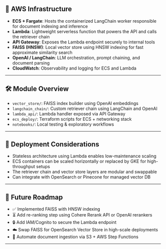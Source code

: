 ## 🧱 AWS Infrastructure

- **ECS + Fargate**: Hosts the containerized LangChain worker responsible for document indexing and inference
- **Lambda**: Lightweight serverless function that powers the API and calls the retriever chain
- **API Gateway**: Exposes the Lambda endpoint securely to internal tools
- **FAISS (HNSW)**: Local vector store using HNSW indexing for fast approximate similarity search
- **OpenAI / LangChain**: LLM orchestration, prompt chaining, and document parsing
- **CloudWatch**: Observability and logging for ECS and Lambda

---

## 🛠️ Module Overview

- `vector_store/`: FAISS index builder using OpenAI embeddings
- `langchain_chain/`: Custom retriever chain using LangChain and OpenAI
- `lambda_api/`: Lambda handler exposed via API Gateway
- `ecs_deploy/`: Terraform scripts for ECS + networking stack
- `notebooks/`: Local testing & exploratory workflows

---

## 📌 Deployment Considerations

- Stateless architecture using Lambda enables low-maintenance scaling
- ECS containers can be scaled horizontally or replaced by GKE for high-throughput setups
- The retriever chain and vector store layers are modular and swappable
- Can integrate with OpenSearch or Pinecone for managed vector DB

---

## 🧭 Future Roadmap

- ✅ Implemented FAISS with HNSW indexing
- ⏳ Add re-ranking step using Cohere Rerank API or OpenAI rerankers
- 🔒 Add IAM/Cognito to secure the Lambda endpoint
- ☁️ Swap FAISS for OpenSearch Vector Store in high-scale deployments
- 📂 Automate document ingestion via S3 + AWS Step Functions

---
